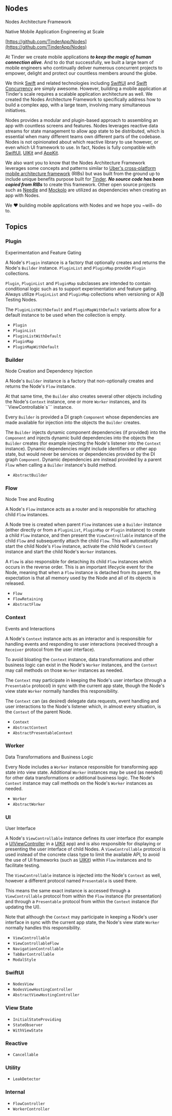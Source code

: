 # ``Nodes``

Nodes Architecture Framework

Native Mobile Application Engineering at Scale

[https://github.com/TinderApp/Nodes](https://github.com/TinderApp/Nodes)

At Tinder we create mobile applications ***to keep the magic of human connection alive***. And to do that successfully, we built a large team of mobile engineers who continually deliver numerous concurrent projects to empower, delight and protect our countless members around the globe.

We think [Swift](https://developer.apple.com/swift) and related technologies including [SwiftUI](https://developer.apple.com/documentation/swiftui) and [Swift Concurrency](https://developer.apple.com/documentation/swift/swift_standard_library/concurrency) are simply awesome. However, building a mobile application at Tinder's scale requires a scalable application architecture as well. We created the Nodes Architecture Framework to specifically address how to build a complex app, with a large team, involving many simultaneous initiatives.

Nodes provides a modular and plugin-based approach to assembling an app with countless screens and features. Nodes leverages reactive data streams for state management to allow app state to be distributed, which is essential when many different teams own different parts of the codebase. Nodes is not opinionated about which reactive library to use however, or even which UI framework to use. In fact, Nodes is fully compatible with [SwiftUI](https://developer.apple.com/xcode/swiftui), [UIKit](https://developer.apple.com/documentation/uikit) and [AppKit](https://developer.apple.com/documentation/appkit).

We also want you to know that the Nodes Architecture Framework leverages some concepts and patterns similar to [Uber's cross-platform mobile architecture framework](https://github.com/uber/RIBs) (RIBs) but was built from the ground up to include unique benefits purpose built for [Tinder](https://github.com/tinder). ***No source code has been copied from RIBs*** to create this framework. Other open source projects such as [Needle](https://github.com/uber/needle) and [Mockolo](https://github.com/uber/mockolo) are utilized as dependencies when creating an app with Nodes.

We ❤️ building mobile applications with Nodes and we hope you ~will~ do to.

## Topics

### Plugin

Experimentation and Feature Gating

A Node's `Plugin` instance is a factory that optionally creates and returns the Node's `Builder` instance. `PluginList` and `PluginMap` provide `Plugin` collections.

`Plugin`, `PluginList` and `PluginMap` subclasses are intended to contain conditional logic such as to support experimentation and feature gating. Always utilize `PluginList` and `PluginMap` collections when versioning or A|B Testing Nodes.

The `PluginListWithDefault` and `PluginMapWithDefault` variants allow for a default instance to be used when the collection is empty.

- ``Plugin``
- ``PluginList``
- ``PluginListWithDefault``
- ``PluginMap``
- ``PluginMapWithDefault``

### Builder

Node Creation and Dependency Injection

A Node's `Builder` instance is a factory that non-optionally creates and returns the Node's `Flow` instance.

At that same time, the `Builder` also creates several other objects including the Node's `Context` instance, one or more `Worker` instances, and its ``ViewControllable`s``` instance.

Every `Builder` is provided a DI graph `Component` whose dependencies are made available for injection into the objects the `Builder` creates.

The `Builder` injects dynamic component dependencies (if provided) into the `Component` and injects dynamic build dependencies into the objects the `Builder` creates (for example injecting the Node's listener into the `Context` instance). Dynamic dependencies might include identifiers or other app state, but would never be services or dependencies provided by the DI graph `Component`. Dynamic dependencies are instead provided by a parent `Flow` when calling a `Builder` instance's build method.

- ``AbstractBuilder``

### Flow

Node Tree and Routing

A Node's `Flow` instance acts as a router and is responsible for attaching child `Flow` instances.

A Node tree is created when parent `Flow` instances use a `Builder` instance (either directly or from a `PluginList`, `PluginMap` or `Plugin` instance) to create a child `Flow` instance, and then present the ``ViewControllable`` instance of the child `Flow` and subsequently attach the child `Flow`. This will automatically start the child Node's `Flow` instance, activate the child Node's `Context` instance and start the child Node's `Worker` instances.

A `Flow` is also responsible for detaching its child `Flow` instances which occurs in the reverse order. This is an important lifecycle event for the Node, meaning that when a `Flow` instance is detached from its parent, the expectation is that all memory used by the Node and all of its objects is released.

- ``Flow``
- ``FlowRetaining``
- ``AbstractFlow``

### Context

Events and Interactions

A Node's `Context` instance acts as an interactor and is responsible for handling events and responding to user interactions (received through a `Receiver` protocol from the user interface).

To avoid bloating the `Context` instance, data transformations and other business logic can exist in the Node's `Worker` instances, and the `Context` may call methods on those `Worker` instances as needed.

The `Context` may participate in keeping the Node's user interface (through a `Presentable` protocol) in sync with the current app state, though the Node's view state `Worker` normally handles this responsibility.

The `Context` can (as desired) delegate data requests, event handling and user interactions to the Node's listener which, in almost every situation, is the `Context` of the parent Node.

- ``Context``
- ``AbstractContext``
- ``AbstractPresentableContext``

### Worker

Data Transformations and Business Logic

Every Node includes a `Worker` instance responsible for transforming app state into view state. Additional `Worker` instances may be used (as needed) for other data transformations or additional business logic. The Node's `Context` instance may call methods on the Node's `Worker` instances as needed.

- ``Worker``
- ``AbstractWorker``

### UI

User Interface

A Node's ``ViewControllable`` instance defines its user interface (for example a [UIViewController](https://developer.apple.com/documentation/uikit/uiviewcontroller) in a [UIKit](https://developer.apple.com/documentation/uikit) app) and is also responsible for displaying or presenting the user interface of child Nodes. A ``ViewControllable`` protocol is used instead of the concrete class type to limit the available API, to avoid the use of UI frameworks (such as [UIKit](https://developer.apple.com/documentation/uikit)) within `Flow` instances and to facilitate testing.

The ``ViewControllable`` instance is injected into the Node's `Context` as well, however a different protocol named `Presentable` is used there.

This means the same exact instance is accessed through a ``ViewControllable`` protocol from within the `Flow` instance (for presentation) and through a `Presentable` protocol from within the `Context` instance (for updating the UI).

Note that although the `Context` may participate in keeping a Node's user interface in sync with the current app state, the Node's view state `Worker` normally handles this responsibility.

- ``ViewControllable``
- ``ViewControllableFlow``
- ``NavigationControllable``
- ``TabBarControllable``
- ``ModalStyle``

### SwiftUI

- ``NodesView``
- ``NodesViewHostingController``
- ``AbstractViewHostingController``

### View State

- ``InitialStateProviding``
- ``StateObserver``
- ``WithViewState``

### Reactive

- ``Cancellable``

### Utility

- ``LeakDetector``

### Internal

- ``FlowController``
- ``WorkerController``
